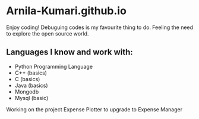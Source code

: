 # Arnila-Kumari.github.io
Enjoy coding! Debuguing codes is my favourite thing to do. Feeling the need to explore the open source world. 
## Languages I know and work with:
* Python Programming Language
* C++ (basics)
* C (basics)
* Java (basics)
* Mongodb 
* Mysql (basic)

Working on the project Expense Plotter to upgrade to Expense Manager
